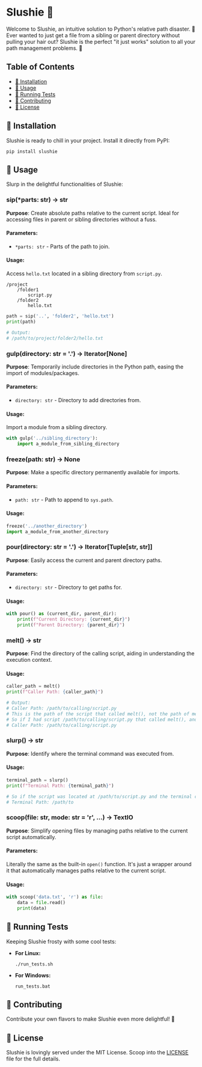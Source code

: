 # Slushie 🍧

Welcome to Slushie, an intuitive solution to Python's relative path disaster. 🍭 Ever wanted to just get a file from a sibling or parent directory without pulling your hair out? Slushie is the perfect "it just works" solution to all your path management problems. 🍦

## Table of Contents

- [🚀 Installation](#-installation)
- [🌈 Usage](#-usage)
- [🔬 Running Tests](#-running-tests)
- [🤝 Contributing](#-contributing)
- [📜 License](#-license)

## 🚀 Installation

Slushie is ready to chill in your project. Install it directly from PyPI:

```
pip install slushie
```

## 🌈 Usage

Slurp in the delightful functionalities of Slushie:

### sip(*parts: str) -> str

**Purpose**: Create absolute paths relative to the current script. Ideal for accessing files in parent or sibling directories without a fuss.

#### Parameters:
- `*parts: str` - Parts of the path to join.

#### Usage:
Access `hello.txt` located in a sibling directory from `script.py`.

```
/project
    /folder1
        script.py
    /folder2
        hello.txt
```

```python
path = sip('..', 'folder2', 'hello.txt')
print(path)

# Output:
# /path/to/project/folder2/hello.txt
```

### gulp(directory: str = '.') -> Iterator[None]

**Purpose**: Temporarily include directories in the Python path, easing the import of modules/packages.

#### Parameters:
- `directory: str` - Directory to add directories from.

#### Usage:
Import a module from a sibling directory.

```python
with gulp('../sibling_directory'):
    import a_module_from_sibling_directory
```

### freeze(path: str) -> None

**Purpose**: Make a specific directory permanently available for imports.

#### Parameters:
- `path: str` - Path to append to `sys.path`.

#### Usage:
```python
freeze('../another_directory')
import a_module_from_another_directory
```

### pour(directory: str = '.') -> Iterator[Tuple[str, str]]

**Purpose**: Easily access the current and parent directory paths.

#### Parameters:
- `directory: str` - Directory to get paths for.

#### Usage:
```python
with pour() as (current_dir, parent_dir):
    print(f"Current Directory: {current_dir}")
    print(f"Parent Directory: {parent_dir}")
```

### melt() -> str

**Purpose**: Find the directory of the calling script, aiding in understanding the execution context.

#### Usage:
```python
caller_path = melt()
print(f"Caller Path: {caller_path}")

# Output:
# Caller Path: /path/to/calling/script.py
# This is the path of the script that called melt(), not the path of melt() itself.
# So if I had script /path/to/calling/script.py that called melt(), and melt() was located at /path/to/melt.py, the output would still be:
# Caller Path: /path/to/calling/script.py
```


### slurp() -> str

**Purpose**: Identify where the terminal command was executed from.

#### Usage:
```python
terminal_path = slurp()
print(f"Terminal Path: {terminal_path}")

# So if the script was located at /path/to/script.py and the terminal command was executed from /path/to, the output would be:
# Terminal Path: /path/to
```

### scoop(file: str, mode: str = 'r', ...) -> TextIO

**Purpose**: Simplify opening files by managing paths relative to the current script automatically.

#### Parameters:
Literally the same as the built-in `open()` function. It's just a wrapper around it that automatically manages paths relative to the current script.


#### Usage:
```python
with scoop('data.txt', 'r') as file:
    data = file.read()
    print(data)
```

## 🔬 Running Tests

Keeping Slushie frosty with some cool tests:

- **For Linux:**
  ```
  ./run_tests.sh
  ```

- **For Windows:**
  ```
  run_tests.bat
  ```

## 🤝 Contributing

Contribute your own flavors to make Slushie even more delightful! 🌈

## 📜 License

Slushie is lovingly served under the MIT License. Scoop into the [LICENSE](LICENSE) file for the full details.
